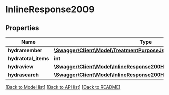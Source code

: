 # InlineResponse2009

## Properties
Name | Type | Description | Notes
------------ | ------------- | ------------- | -------------
**hydramember** | [**\Swagger\Client\Model\TreatmentPurposeJsonldTreatmentPurposeRead[]**](TreatmentPurposeJsonldTreatmentPurposeRead.md) |  | 
**hydratotal_items** | **int** |  | [optional] 
**hydraview** | [**\Swagger\Client\Model\InlineResponse200Hydraview**](InlineResponse200Hydraview.md) |  | [optional] 
**hydrasearch** | [**\Swagger\Client\Model\InlineResponse200Hydrasearch**](InlineResponse200Hydrasearch.md) |  | [optional] 

[[Back to Model list]](../../README.md#documentation-for-models) [[Back to API list]](../../README.md#documentation-for-api-endpoints) [[Back to README]](../../README.md)

